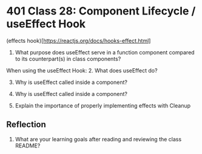 # 401 Class 28: Component Lifecycle / useEffect Hook

(effects hook)[https://reactjs.org/docs/hooks-effect.html]

1. What purpose does useEffect serve in a function component compared to its counterpart(s) in class components?


When using the useEffect Hook:
2. What does useEffect do?


3. Why is useEffect called inside a component?


4. Why is useEffect called inside a component?


5. Explain the importance of properly implementing effects with Cleanup


## Reflection
1. What are your learning goals after reading and reviewing the class README?
